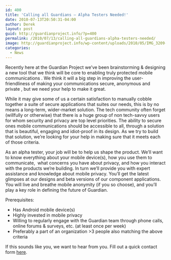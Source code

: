 ```yaml
---
id: 400
title: 'Calling all Guardians – Alpha Testers Needed!'
date: 2010-07-13T20:50:31-04:00
author: Derek
layout: post
guid: http://guardianproject.info/?p=400
permalink: /2010/07/13/calling-all-guardians-alpha-testers-needed/
image: http://guardianproject.info/wp-content/uploads/2010/05/IMG_3209-64x64.jpg
categories:
  - News
---
```

Recently here at the Guardian Project we’ve been brainstorming & designing a new tool that we think will be core to enabling truly protected mobile communications . We think it will a big step in improving the user-friendliness of making your communications secure, anonymous and private , but we need your help to make it great.

While it may give some of us a certain satisfaction to manually cobble together a suite of secure applications that suites our needs, this is by no means a long-term, wider-market solution. The tech community often forget (willfully or otherwise) that there is a huge group of non tech-savvy users for whom security and privacy are top level priorities. The ability to secure ones mobile communications should be accessible to all, through a solution that is beautiful, engaging and idiot-proof in its design. As we try to build that solution, we’re looking for your help in making sure that it meets each of those criteria.

As an alpha tester, your job will be to help us shape the product. We’ll want to know everything about your mobile device(s), how you use them to communicate,  what concerns you have about privacy, and how you interact with the products we’re building. In turn we’ll provide you with expert assistance and knowledge about mobile privacy. You’ll get the latest glimpses at our designs and beta versions of our component applications. You will live and breathe mobile anonymity (if you so choose), and you’ll play a key role in defining the future of Guardian.

Prerequisites:

  * Has Android mobile device(s)
  * Highly invested in mobile privacy
  * Willing to regularly engage with the Guardian team through phone calls, online forums & surveys, etc. (at least once per week)
  * Preferably a part of an organization >3 people also matching the above criteria

If this sounds like you, we want to hear from you. Fill out a quick contact form [here](http://guardianproject.info/contact/alpha-testers-apply-here/).